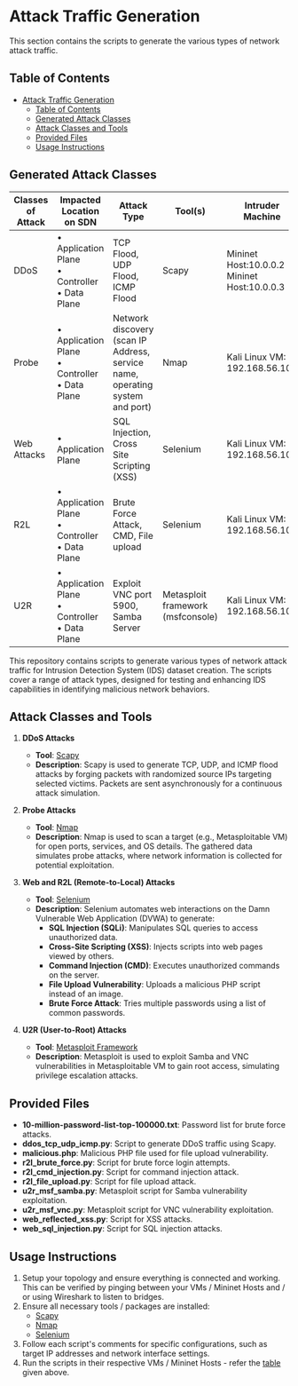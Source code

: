 # Attack Traffic Generation

This section contains the scripts to generate the various types of network attack traffic.

## Table of Contents

- [Attack Traffic Generation](#attack-traffic-generation)
  - [Table of Contents](#table-of-contents)
  - [Generated Attack Classes](#generated-attack-classes)
  - [Attack Classes and Tools](#attack-classes-and-tools)
  - [Provided Files](#provided-files)
  - [Usage Instructions](#usage-instructions)

## Generated Attack Classes

| Classes of Attack | Impacted Location on SDN                            | Attack Type                                                                  | Tool(s)                           | Intruder Machine                               | Victim                                                     |
| ----------------- | --------------------------------------------------- | ---------------------------------------------------------------------------- | --------------------------------- | ---------------------------------------------- | ---------------------------------------------------------- |
| DDoS              | • Application Plane<br>• Controller<br>• Data Plane | TCP Flood, UDP Flood, ICMP Flood                                             | Scapy                             | Mininet Host:10.0.0.2<br>Mininet Host:10.0.0.3 | Mininet Host:10.0.0.1                                      |
| Probe             | • Application Plane<br>• Controller<br>• Data Plane | Network discovery (scan IP Address, service name, operating system and port) | Nmap                              | Kali Linux VM: 192.168.56.101                  | Metasploitable 2 server VM 192.168.21.3                    |
| Web Attacks       | • Application Plane                                 | SQL Injection, Cross Site Scripting (XSS)                                    | Selenium                          | Kali Linux VM: 192.168.56.101                  | Metasploitable 2 server VM Web server (DVWA): 192.168.21.3 |
| R2L               | • Application Plane<br>• Controller<br>• Data Plane | Brute Force Attack, CMD, File upload                                         | Selenium                          | Kali Linux VM: 192.168.56.101                  | Metasploitable 2 server VM Web server (DVWA): 192.168.21.3 |
| U2R               | • Application Plane<br>• Controller<br>• Data Plane | Exploit VNC port 5900, Samba Server                                          | Metasploit framework (msfconsole) | Kali Linux VM: 192.168.56.101                  | Metasploitable 2 server VM 192.168.21.3                    |

This repository contains scripts to generate various types of network attack traffic for Intrusion Detection System (IDS) dataset creation. The scripts cover a range of attack types, designed for testing and enhancing IDS capabilities in identifying malicious network behaviors.

## Attack Classes and Tools

1. **DDoS Attacks**
   - **Tool**: [Scapy](https://scapy.net/)
   - **Description**: Scapy is used to generate TCP, UDP, and ICMP flood attacks by forging packets with randomized source IPs targeting selected victims. Packets are sent asynchronously for a continuous attack simulation.

2. **Probe Attacks**
   - **Tool**: [Nmap](https://nmap.org/)
   - **Description**: Nmap is used to scan a target (e.g., Metasploitable VM) for open ports, services, and OS details. The gathered data simulates probe attacks, where network information is collected for potential exploitation.

3. **Web and R2L (Remote-to-Local) Attacks**
   - **Tool**: [Selenium](https://www.selenium.dev/)
   - **Description**: Selenium automates web interactions on the Damn Vulnerable Web Application (DVWA) to generate:
     - **SQL Injection (SQLi)**: Manipulates SQL queries to access unauthorized data.
     - **Cross-Site Scripting (XSS)**: Injects scripts into web pages viewed by others.
     - **Command Injection (CMD)**: Executes unauthorized commands on the server.
     - **File Upload Vulnerability**: Uploads a malicious PHP script instead of an image.
     - **Brute Force Attack**: Tries multiple passwords using a list of common passwords.

4. **U2R (User-to-Root) Attacks**
   - **Tool**: [Metasploit Framework](https://www.metasploit.com/)
   - **Description**: Metasploit is used to exploit Samba and VNC vulnerabilities in Metasploitable VM to gain root access, simulating privilege escalation attacks.

## Provided Files

- **10-million-password-list-top-100000.txt**: Password list for brute force attacks.
- **ddos_tcp_udp_icmp.py**: Script to generate DDoS traffic using Scapy.
- **malicious.php**: Malicious PHP file used for file upload vulnerability.
- **r2l_brute_force.py**: Script for brute force login attempts.
- **r2l_cmd_injection.py**: Script for command injection attack.
- **r2l_file_upload.py**: Script for file upload attack.
- **u2r_msf_samba.py**: Metasploit script for Samba vulnerability exploitation.
- **u2r_msf_vnc.py**: Metasploit script for VNC vulnerability exploitation.
- **web_reflected_xss.py**: Script for XSS attacks.
- **web_sql_injection.py**: Script for SQL injection attacks.

## Usage Instructions

1. Setup your topology and ensure everything is connected and working. This can be verified by pinging between your VMs / Mininet Hosts and / or using Wireshark to listen to bridges.
2. Ensure all necessary tools / packages are installed:
   - [Scapy](https://scapy.net/)
   - [Nmap](https://nmap.org/)
   - [Selenium](https://www.selenium.dev/)
3. Follow each script's comments for specific configurations, such as target IP addresses and network interface settings.
4. Run the scripts in their respective VMs / Mininet Hosts - refer the [table](#generated-attack-classes) given above.

